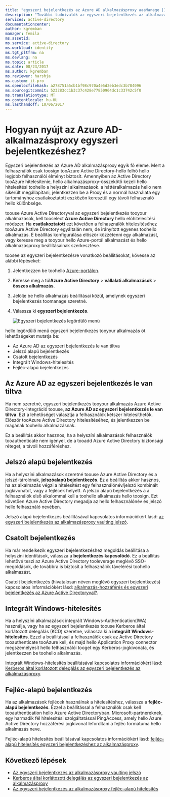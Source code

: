 ```yaml
---
title: "egyszeri bejelentkezés az Azure AD alkalmazásproxy aaaManage |} Microsoft Docs"
description: "További tudnivalók az egyszeri bejelentkezés az alkalmazásproxy hello alapjai"
services: active-directory
documentationcenter: 
author: kgremban
manager: femila
ms.assetid: 
ms.service: active-directory
ms.workload: identity
ms.tgt_pltfrm: na
ms.devlang: na
ms.topic: article
ms.date: 08/23/2017
ms.author: kgremban
ms.reviewer: harshja
ms.custom: it-pro
ms.openlocfilehash: a278751a5cb1bf98c970a4e5d2eb3edc3b784096
ms.sourcegitcommit: 523283cc1b3c37c428e77850964dc1c33742c5f0
ms.translationtype: MT
ms.contentlocale: hu-HU
ms.lasthandoff: 10/06/2017
---
```

# <a name="how-does-azure-ad-application-proxy-provide-single-sign-on"></a>Hogyan nyújt az Azure AD-alkalmazásproxy egyszeri bejelentkezéshez?

Egyszeri bejelentkezés az Azure AD alkalmazásproxy egyik fő eleme.  Mert a felhasználók csak toosign tooAzure Active Directory-hello felhő hello legjobb felhasználói élményt biztosít. Amennyiben az Active Directory tooAzure hitelesítenie, hello alkalmazásproxy-összekötő kezeli hello hitelesítési toohello a helyszíni alkalmazások. a háttéralkalmazás hello nem sikerült megállapítani, jelentkezzen be a Proxy és a normál használata egy tartományhoz csatlakoztatott eszközön keresztül egy távoli felhasználó hello különbsége. 

toouse Azure Active Directoryval az egyszeri bejelentkezés tooyour alkalmazások, kell tooselect **Azure Active Directory** hello előhitelesítési módszer. Ha **csatlakoztatott** ezt követően a felhasználók hitelesítéséhez tooAzure Active Directory egyáltalán nem, de irányított egyenes toohello alkalmazás. E beállítás konfigurálása először közzétenni egy alkalmazást, vagy keresse meg a tooyour hello Azure-portál alkalmazást és hello alkalmazásproxy beállításainak szerkesztése. 

toosee az egyszeri bejelentkezésre vonatkozó beállításokat, kövesse az alábbi lépéseket:

1. Jelentkezzen be toohello [Azure-portálon](https://portal.azure.com).
2. Keresse meg a túl**Azure Active Directory** > **vállalati alkalmazások** > **összes alkalmazás**.
3. Jelölje be hello alkalmazás beállításai közül, amelynek egyszeri bejelentkezés toomanage szeretné.
4. Válassza ki **egyszeri bejelentkezés**.

   ![Egyszeri bejelentkezés legördülő menü](./media/application-proxy-sso-overview/single-sign-on-mode.png)

hello legördülő menü egyszeri bejelentkezés tooyour alkalmazás öt lehetőségeket mutatja be:

* Az Azure AD az egyszeri bejelentkezés le van tiltva
* Jelszó alapú bejelentkezés
* Csatolt bejelentkezés
* Integrált Windows-hitelesítés
* Fejléc-alapú bejelentkezés

## <a name="azure-ad-single-sign-on-disabled"></a>Az Azure AD az egyszeri bejelentkezés le van tiltva

Ha nem szeretné, egyszeri bejelentkezés tooyour alkalmazás Azure Active Directory-integráció toouse, **az Azure AD az egyszeri bejelentkezés le van tiltva**. Ezt a lehetőséget választja a felhasználók kétszer hitelesíthetők. Először tooAzure Active Directory hitelesítéséhez, és jelentkezzen be magának toohello alkalmazásnak. 

Ez a beállítás akkor hasznos, ha a helyszíni alkalmazások felhasználók tooauthenticate nem igényel, de a tooadd Azure Active Directory biztonsági réteget, a távoli hozzáféréshez. 

## <a name="password-based-sign-on"></a>Jelszó alapú bejelentkezés

Ha a helyszíni alkalmazások szeretné toouse Azure Active Directory és a jelszó-tárolónak, **jelszóalapú bejelentkezés**. Ez a beállítás akkor hasznos, ha az alkalmazás végzi a hitelesítést egy felhasználónév/jelszó kombinált jogkivonatot, vagy a fejlécek helyett. A jelszó alapú bejelentkezés a a felhasználók első alkalommal kell a toohello alkalmazás hello toosign. Ezt követően Azure Active Directory megadja az hello felhasználónév és jelszó hello felhasználó nevében. 

Jelszó alapú bejelentkezés beállításával kapcsolatos információkért lásd: [az egyszeri bejelentkezés az alkalmazásproxy vaulting jelszó](application-proxy-sso-azure-portal.md).

## <a name="linked-sign-on"></a>Csatolt bejelentkezés

Ha már rendelkezik egyszeri bejelentkezéshez megoldás beállítása a helyszíni identitások, válassza a **bejelentkezés kapcsolódó**. Ez a beállítás lehetővé teszi az Azure Active Directory tooleverage meglévő SSO-megoldások, de továbbra is biztosít a felhasználók távelérési toohello alkalmazást. 

Csatolt bejelentkezés (hivatalosan néven meglévő egyszeri bejelentkezés) kapcsolatos információkért lásd: [alkalmazás-hozzáférés és egyszeri bejelentkezés az Azure Active Directoryval?](active-directory-appssoaccess-whatis.md#how-does-single-sign-on-with-azure-active-directory-work).

## <a name="integrated-windows-authentication"></a>Integrált Windows-hitelesítés

Ha a helyszíni alkalmazások integrált Windows-Authentication(IWA) használja, vagy ha az egyszeri bejelentkezés toouse Kerberos által korlátozott delegálás (KCD) szeretne, válassza ki a **integrált Windows-hitelesítés**. Ezzel a beállítással a felhasználók csak az Active Directory tooauthenticate tooAzure kell, és majd hello Application Proxy connector megszemélyesít hello felhasználói tooget egy Kerberos-jogkivonata, és jelentkezzen be toohello alkalmazás. 

Integrált Windows-hitelesítés beállításával kapcsolatos információkért lásd: [Kerberos által korlátozott delegálás az egyszeri bejelentkezés az alkalmazásproxy](active-directory-application-proxy-sso-using-kcd.md).

## <a name="header-based-sign-on"></a>Fejléc-alapú bejelentkezés 

Ha az alkalmazások fejlécek használnak a hitelesítéshez, válassza a **fejléc-alapú bejelentkezés**. Ezzel a beállítással a felhasználók csak kell tooauthentication hello Azure Active Directoryban. Microsoft-partnereknek, egy harmadik fél hitelesítési szolgáltatással PingAccess, amely hello Azure Active Directory hozzáférési jogkivonat lefordítani a fejléc formátuma hello alkalmazás neve. 

Fejléc-alapú hitelesítés beállításával kapcsolatos információkért lásd: [fejléc-alapú hitelesítés egyszeri bejelentkezéshez az alkalmazásproxy](application-proxy-ping-access.md).

## <a name="next-steps"></a>Következő lépések

- [Az egyszeri bejelentkezés az alkalmazásproxy vaulting jelszó](application-proxy-sso-azure-portal.md)
- [Kerberos által korlátozott delegálás az egyszeri bejelentkezés az alkalmazásproxy](active-directory-application-proxy-sso-using-kcd.md)
- [Az egyszeri bejelentkezés az alkalmazásproxy fejléc-alapú hitelesítés](application-proxy-ping-access.md) 
